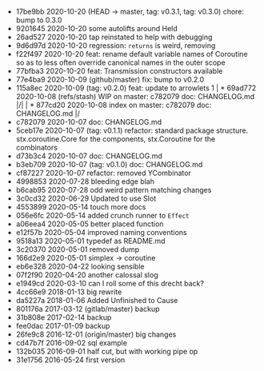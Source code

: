 * 	 17be9bb 2020-10-20  (HEAD -> master, tag: v0.3.1, tag: v0.3.0) chore: bump to 0.3.0
* 	 9201645 2020-10-20  some autolifts around Held
* 	 26ad527 2020-10-20  tap reinstated to help with debugging
* 	 9d6d97d 2020-10-20  regression: `returns` is weird, removing
* 	 f22f497 2020-10-20  feat: rename default variable names of Coroutine so as to less often override canonical names in the outer scope
* 	 77bfba3 2020-10-20  feat: Transmission constructors available
* 	 77e4ba9 2020-10-09  (github/master) fix: bump to v0.2.0
* 	 115a8ec 2020-10-09  (tag: v0.2.0) feat: update to arrowlets 1
| * 	 69ad772 2020-10-08  (refs/stash) WIP on master: c782079 doc: CHANGELOG.md
|/| 
| * 	 877cd20 2020-10-08  index on master: c782079 doc: CHANGELOG.md
|/  
* 	 c782079 2020-10-07  doc: CHANGELOG.md
* 	 5ceb17e 2020-10-07  (tag: v0.1.1) refactor: standard package structure. stx.coroutine.Core for the components, stx.Coroutine for the combinators
* 	 d73b3c4 2020-10-07  doc: CHANGELOG.md
* 	 b3eb709 2020-10-07  (tag: v0.1.0) doc: CHANGELOG.md
* 	 cf87227 2020-10-07  refactor: removed YCombinator
* 	 4998853 2020-07-28  bleeding edge blah
* 	 b6cab95 2020-07-28  odd weird pattern matching changes
* 	 3c0cd32 2020-06-29  Updated to use Slot
* 	 4553899 2020-05-14  touch more docs
* 	 056e6fc 2020-05-14  added crunch runner to `Effect`
* 	 a06eea4 2020-05-05  better placed function
* 	 e12f57b 2020-05-04  improved naming conventions
* 	 9518a13 2020-05-01  typedef as README.md
* 	 3c20370 2020-05-01  removed dump
* 	 166d2e9 2020-05-01  simplex -> coroutine
* 	 eb6e328 2020-04-22  looking sensible
* 	 07f2f90 2020-04-20  another calossal slog
* 	 e1949cd 2020-03-10  can I roll some of this drecht back?
* 	 4cc66e9 2018-01-13  big rewrite
* 	 da5227a 2018-01-06  Added Unfinished to Cause
* 	 801176a 2017-03-12  (gitlab/master) backup
* 	 31b808e 2017-02-14  backup
* 	 fee0dac 2017-01-09  backup
* 	 26fe9c8 2016-12-01  (origin/master) big changes
* 	 cd47b7f 2016-09-02  sql example
* 	 132b035 2016-09-01  half cut, but with working pipe op
* 	 31e1756 2016-05-24  first version